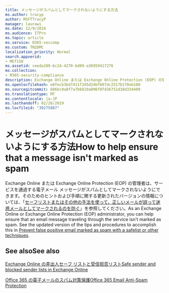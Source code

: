 ```yaml
---
title: メッセージがスパムとしてマークされないようにする方法
ms.author: tracyp
author: MSFTTracyP
manager: laurawi
ms.date: 12/9/2016
ms.audience: ITPro
ms.topic: article
ms.service: O365-seccomp
ms.custom: TN2DMC
localization_priority: Normal
search.appverid:
- MET150
ms.assetid: ceeda109-6c24-4270-bd09-a36959417276
ms.collection:
- M365-security-compliance
description: Exchange Online または Exchange Online Protection (EOP) の管理者は、サービスを通過する電子メール メッセージがスパムとしてマークされないようにできます。そのためのヒントおよび手順に関する更新されたバージョンの情報については、「セーフリストまたはその他の手法を使って、正しいメールが誤って迷惑メールとしてマークされるのを防ぐ」を参照してください。
ms.openlocfilehash: e8fecb3bd7411f2d5d24bf607dc2517b278eb108
ms.sourcegitcommit: 686bc9a8f7a7b6810a096f07d36751d10d334409
ms.translationtype: MT
ms.contentlocale: ja-JP
ms.lasthandoff: 02/26/2019
ms.locfileid: "30275887"
---
```

# <a name="how-to-help-ensure-that-a-message-isnt-marked-as-spam"></a><span data-ttu-id="c6434-104">メッセージがスパムとしてマークされないようにする方法</span><span class="sxs-lookup"><span data-stu-id="c6434-104">How to help ensure that a message isn't marked as spam</span></span>

<span data-ttu-id="c6434-p102">Exchange Online または Exchange Online Protection (EOP) の管理者は、サービスを通過する電子メール メッセージがスパムとしてマークされないようにできます。そのためのヒントおよび手順に関する更新されたバージョンの情報については、「[セーフリストまたはその他の手法を使って、正しいメールが誤って迷惑メールとしてマークされるのを防ぐ](https://go.microsoft.com/fwlink/p/?LinkID=534224)」を参照してください。</span><span class="sxs-lookup"><span data-stu-id="c6434-p102">As an Exchange Online or Exchange Online Protection (EOP) administrator, you can help ensure that an email message traveling through the service isn't marked as spam. See the updated version of the tips and procedures to accomplish this in [Prevent false positive email marked as spam with a safelist or other techniques](https://go.microsoft.com/fwlink/p/?LinkID=534224).</span></span> 
  
## <a name="see-also"></a><span data-ttu-id="c6434-107">See also</span><span class="sxs-lookup"><span data-stu-id="c6434-107">See also</span></span>

[<span data-ttu-id="c6434-108">Exchange Online の差出人セーフ リストと受信拒否リスト</span><span class="sxs-lookup"><span data-stu-id="c6434-108">Safe sender and blocked sender lists in Exchange Online</span></span>](safe-sender-and-blocked-sender-lists-faq.md)

[<span data-ttu-id="c6434-109">Office 365 の電子メールのスパム対策保護</span><span class="sxs-lookup"><span data-stu-id="c6434-109">Office 365 Email Anti-Spam Protection</span></span>](https://support.office.com/article/Office-365-Email-Anti-Spam-Protection-6a601501-a6a8-4559-b2e7-56b59c96a586)

